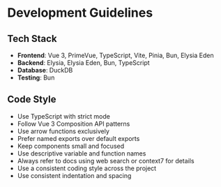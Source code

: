 # Development Guidelines

## Tech Stack

- **Frontend**: Vue 3, PrimeVue, TypeScript, Vite, Pinia, Bun, Elysia Eden
- **Backend**: Elysia, Elysia Eden, Bun, TypeScript
- **Database**: DuckDB
- **Testing**: Bun

## Code Style

- Use TypeScript with strict mode
- Follow Vue 3 Composition API patterns
- Use arrow functions exclusively
- Prefer named exports over default exports
- Keep components small and focused
- Use descriptive variable and function names
- Always refer to docs using web search or context7 for details
- Use a consistent coding style across the project
- Use consistent indentation and spacing
